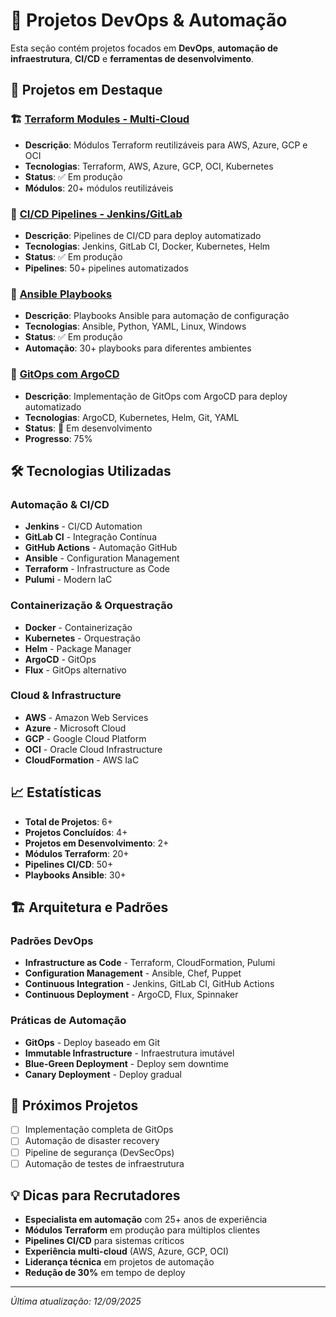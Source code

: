 # 🔧 Projetos DevOps & Automação

Esta seção contém projetos focados em **DevOps**, **automação de infraestrutura**, **CI/CD** e **ferramentas de desenvolvimento**.

## 🚀 Projetos em Destaque

### 🏗️ [Terraform Modules - Multi-Cloud](https://github.com/augustojoselg/terraform-modules)
- **Descrição**: Módulos Terraform reutilizáveis para AWS, Azure, GCP e OCI
- **Tecnologias**: Terraform, AWS, Azure, GCP, OCI, Kubernetes
- **Status**: ✅ Em produção
- **Módulos**: 20+ módulos reutilizáveis

### 🚀 [CI/CD Pipelines - Jenkins/GitLab](https://github.com/augustojoselg/cicd-pipelines)
- **Descrição**: Pipelines de CI/CD para deploy automatizado
- **Tecnologias**: Jenkins, GitLab CI, Docker, Kubernetes, Helm
- **Status**: ✅ Em produção
- **Pipelines**: 50+ pipelines automatizados

### 🤖 [Ansible Playbooks](https://github.com/augustojoselg/ansible-playbooks)
- **Descrição**: Playbooks Ansible para automação de configuração
- **Tecnologias**: Ansible, Python, YAML, Linux, Windows
- **Status**: ✅ Em produção
- **Automação**: 30+ playbooks para diferentes ambientes

### 🔄 [GitOps com ArgoCD](https://github.com/augustojoselg/gitops-argocd)
- **Descrição**: Implementação de GitOps com ArgoCD para deploy automatizado
- **Tecnologias**: ArgoCD, Kubernetes, Helm, Git, YAML
- **Status**: 🚧 Em desenvolvimento
- **Progresso**: 75%

## 🛠️ Tecnologias Utilizadas

### Automação & CI/CD
- **Jenkins** - CI/CD Automation
- **GitLab CI** - Integração Contínua
- **GitHub Actions** - Automação GitHub
- **Ansible** - Configuration Management
- **Terraform** - Infrastructure as Code
- **Pulumi** - Modern IaC

### Containerização & Orquestração
- **Docker** - Containerização
- **Kubernetes** - Orquestração
- **Helm** - Package Manager
- **ArgoCD** - GitOps
- **Flux** - GitOps alternativo

### Cloud & Infrastructure
- **AWS** - Amazon Web Services
- **Azure** - Microsoft Cloud
- **GCP** - Google Cloud Platform
- **OCI** - Oracle Cloud Infrastructure
- **CloudFormation** - AWS IaC

## 📈 Estatísticas

- **Total de Projetos**: 6+
- **Projetos Concluídos**: 4+
- **Projetos em Desenvolvimento**: 2+
- **Módulos Terraform**: 20+
- **Pipelines CI/CD**: 50+
- **Playbooks Ansible**: 30+

## 🏗️ Arquitetura e Padrões

### Padrões DevOps
- **Infrastructure as Code** - Terraform, CloudFormation, Pulumi
- **Configuration Management** - Ansible, Chef, Puppet
- **Continuous Integration** - Jenkins, GitLab CI, GitHub Actions
- **Continuous Deployment** - ArgoCD, Flux, Spinnaker

### Práticas de Automação
- **GitOps** - Deploy baseado em Git
- **Immutable Infrastructure** - Infraestrutura imutável
- **Blue-Green Deployment** - Deploy sem downtime
- **Canary Deployment** - Deploy gradual

## 🎯 Próximos Projetos

- [ ] Implementação completa de GitOps
- [ ] Automação de disaster recovery
- [ ] Pipeline de segurança (DevSecOps)
- [ ] Automação de testes de infraestrutura

## 💡 Dicas para Recrutadores

- **Especialista em automação** com 25+ anos de experiência
- **Módulos Terraform** em produção para múltiplos clientes
- **Pipelines CI/CD** para sistemas críticos
- **Experiência multi-cloud** (AWS, Azure, GCP, OCI)
- **Liderança técnica** em projetos de automação
- **Redução de 30%** em tempo de deploy

---

*Última atualização: 12/09/2025*
